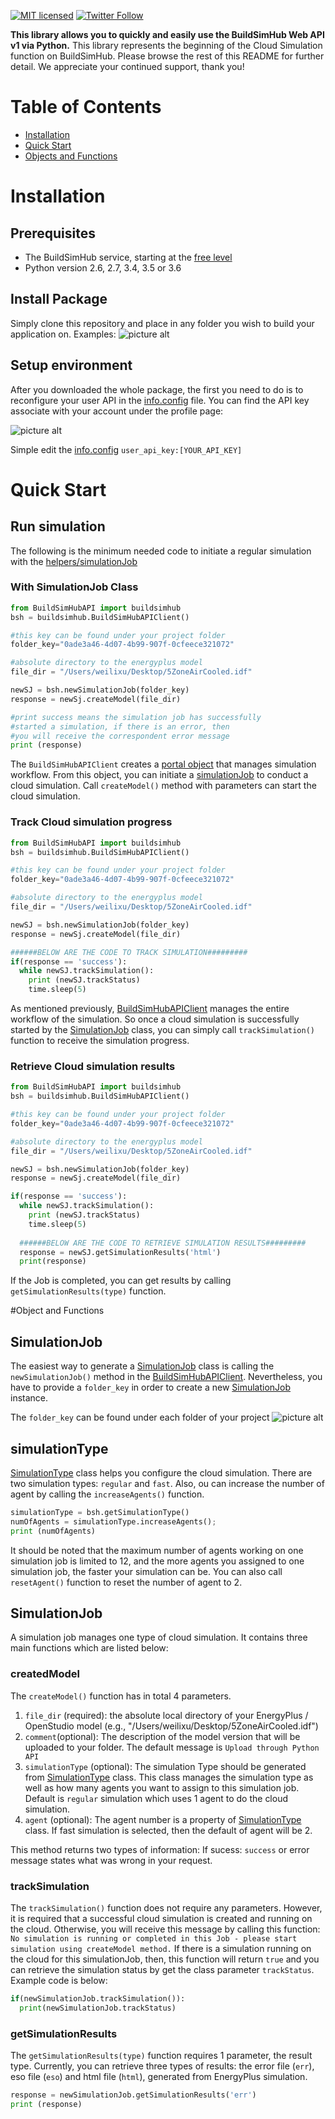 [![MIT licensed](https://img.shields.io/badge/license-MIT-blue.svg)](./LICENSE.txt)
[![Twitter Follow](https://img.shields.io/twitter/follow/sendgrid.svg?style=social&label=Follow)](https://twitter.com/buildsimhub)

**This library allows you to quickly and easily use the BuildSimHub Web API v1 via Python.**
This library represents the beginning of the Cloud Simulation function on BuildSimHub. Please browse the rest of this README for further detail.
We appreciate your continued support, thank you!

# Table of Contents
* [Installation](#installation)
* [Quick Start](#quick-start)
* [Objects and Functions](#functions)


<a name="installation"></a>
# Installation

## Prerequisites
- The BuildSimHub service, starting at the [free level](https://my.buildsim.io/register.html)
- Python version 2.6, 2.7, 3.4, 3.5 or 3.6

## Install Package
Simply clone this repository and place in any folder you wish to build your application on. Examples:
![picture alt](https://imgur.com/x60rk2O.png)

## Setup environment
After you downloaded the whole package, the first you need to do is to reconfigure your user API in the [info.config](https://github.com/weilix88/buildsimhub_python_api/blob/master/BuildSimHubAPI/info.config) file.
You can find the API key associate with your account under the profile page:

![picture alt](https://imgur.com/gHehDiN.png)

Simple edit the [info.config](https://github.com/weilix88/buildsimhub_python_api/blob/master/BuildSimHubAPI/info.config)
`user_api_key:[YOUR_API_KEY]`

<a name="quick-start"></a>
# Quick Start

## Run simulation
The following is the minimum needed code to initiate a regular simulation with the [helpers/simulationJob](https://github.com/weilix88/buildsimhub_python_api/tree/master/BuildSimHubAPI/helpers)

### With SimulationJob Class
```python
from BuildSimHubAPI import buildsimhub
bsh = buildsimhub.BuildSimHubAPIClient()

#this key can be found under your project folder
folder_key="0ade3a46-4d07-4b99-907f-0cfeece321072"

#absolute directory to the energyplus model
file_dir = "/Users/weilixu/Desktop/5ZoneAirCooled.idf"

newSJ = bsh.newSimulationJob(folder_key)
response = newSj.createModel(file_dir)

#print success means the simulation job has successfully
#started a simulation, if there is an error, then
#you will receive the correspondent error message
print (response)
```
The `BuildSimHubAPIClient` creates a [portal object](https://github.com/weilix88/buildsimhub_python_api/blob/master/BuildSimHubAPI/buildsimhub.py) that manages simulation workflow.
From this object, you can initiate a [simulationJob](https://github.com/weilix88/buildsimhub_python_api/blob/master/BuildSimHubAPI/helpers/simulationJob.py) to conduct a cloud simulation. Call `createModel()` method with parameters can start the cloud simulation.

### Track Cloud simulation progress
```python
from BuildSimHubAPI import buildsimhub
bsh = buildsimhub.BuildSimHubAPIClient()

#this key can be found under your project folder
folder_key="0ade3a46-4d07-4b99-907f-0cfeece321072"

#absolute directory to the energyplus model
file_dir = "/Users/weilixu/Desktop/5ZoneAirCooled.idf"

newSJ = bsh.newSimulationJob(folder_key)
response = newSj.createModel(file_dir)

######BELOW ARE THE CODE TO TRACK SIMULATION#########
if(response == 'success'):
  while newSJ.trackSimulation():
    print (newSJ.trackStatus)
    time.sleep(5)
```
As mentioned previously, [BuildSimHubAPIClient](https://github.com/weilix88/buildsimhub_python_api/blob/master/BuildSimHubAPI/buildsimhub.py) manages the entire workflow of the simulation. So once a cloud simulation is successfully started by the [SimulationJob](https://github.com/weilix88/buildsimhub_python_api/blob/master/BuildSimHubAPI/helpers/simulationJob.py) class, you can simply call `trackSimulation()` function to receive the simulation progress.

### Retrieve Cloud simulation results
```python
from BuildSimHubAPI import buildsimhub
bsh = buildsimhub.BuildSimHubAPIClient()

#this key can be found under your project folder
folder_key="0ade3a46-4d07-4b99-907f-0cfeece321072"

#absolute directory to the energyplus model
file_dir = "/Users/weilixu/Desktop/5ZoneAirCooled.idf"

newSJ = bsh.newSimulationJob(folder_key)
response = newSj.createModel(file_dir)

if(response == 'success'):
  while newSJ.trackSimulation():
    print (newSJ.trackStatus)
    time.sleep(5)
  
  ######BELOW ARE THE CODE TO RETRIEVE SIMULATION RESULTS#########
  response = newSJ.getSimulationResults('html')
  print(response)
```
If the Job is completed, you can get results by calling `getSimulationResults(type)` function.

<a name="functions"></a>
#Object and Functions
## SimulationJob
The easiest way to generate a [SimulationJob](https://github.com/weilix88/buildsimhub_python_api/blob/master/BuildSimHubAPI/helpers/simulationJob.py) class is calling the `newSimulationJob()` method in the [BuildSimHubAPIClient](https://github.com/weilix88/buildsimhub_python_api/blob/master/BuildSimHubAPI/buildsimhub.py).
Nevertheless, you have to provide a `folder_key` in order to create a new [SimulationJob](https://github.com/weilix88/buildsimhub_python_api/blob/master/BuildSimHubAPI/helpers/simulationJob.py) instance.

The `folder_key` can be found under each folder of your project
![picture alt](https://imgur.com/jNrghIZ.png)

## simulationType
[SimulationType](https://github.com/weilix88/buildsimhub_python_api/blob/master/BuildSimHubAPI/helpers/simulationType.py) class helps you configure the cloud simulation. There are two simulation types: `regular` and `fast`. Also, ou can increase the number of agent by calling the `increaseAgents()` function.
```python
simulationType = bsh.getSimulationType()
numOfAgents = simulationType.increaseAgents();
print (numOfAgents)
```
It should be noted that the maximum number of agents working on one simulation job is limited to 12, and the more agents you assigned to one simulation job, the faster your simulation can be. You can also call `resetAgent()` function to reset the number of agent to 2.

## SimulationJob
A simulation job manages one type of cloud simulation. It contains three main functions which are listed below:

### createdModel
The `createModel()` function has in total 4 parameters.
1. `file_dir` (required): the absolute local directory of your EnergyPlus / OpenStudio model (e.g., "/Users/weilixu/Desktop/5ZoneAirCooled.idf")
2. `comment`(optional): The description of the model version that will be uploaded to your folder. The default message is `Upload through Python API`
3. `simulationType` (optional): The simulation Type should be generated from [SimulationType](https://github.com/weilix88/buildsimhub_python_api/blob/master/BuildSimHubAPI/helpers/simulationType.py) class. This class manages the simulation type as well as how many agents you want to assign to this simulation job. Default is `regular` simulation which uses 1 agent to do the cloud simulation.
4. `agent` (optional): The agent number is a property of [SimulationType](https://github.com/weilix88/buildsimhub_python_api/blob/master/BuildSimHubAPI/helpers/simulationType.py) class. If fast simulation is selected, then the default of agent will be 2.

This method returns two types of information:
If sucess: `success`
or error message states what was wrong in your request.

### trackSimulation
The `trackSimulation()` function does not require any parameters. However, it is required that a successful cloud simulation is created and running on the cloud. Otherwise, you will receive this message by calling this function:
`No simulation is running or completed in this Job - please start simulation using createModel method.`
If there is a simulation running on the cloud for this simulationJob, then, this function will return `true` and you can retrieve the simulation status by get the class parameter `trackStatus`. Example code is below:
```python
if(newSimulationJob.trackSimulation()):
  print(newSimulationJob.trackStatus)
```
### getSimulationResults
The `getSimulationResults(type)` function requires 1 parameter, the result type. Currently, you can retrieve three types of results: the error file (`err`), eso file (`eso`) and html file (`html`), generated from EnergyPlus simulation.

```python
response = newSimulationJob.getSimulationResults('err')
print (response)
```



